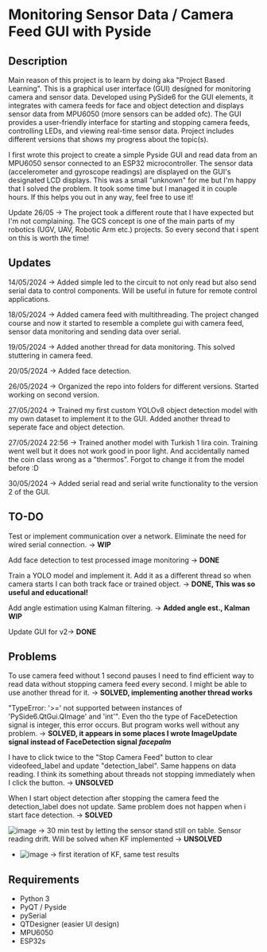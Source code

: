 # Monitoring Sensor Data / Camera Feed GUI with Pyside

## Description
Main reason of this project is to learn by doing aka "Project Based Learning". This is a graphical user interface (GUI) designed for monitoring camera and sensor data. Developed using PySide6 for the GUI elements, it integrates with camera feeds for face and object detection and displays sensor data from MPU6050 (more sensors can be added ofc). The GUI provides a user-friendly interface for starting and stopping camera feeds, controlling LEDs, and viewing real-time sensor data. Project includes different versions that shows my progress about the topic(s).

I first wrote this project to create a simple Pyside GUI and read data from an MPU6050 sensor connected to an ESP32 microcontroller. The sensor data (accelerometer and gyroscope readings) are displayed on the GUI's designated LCD displays. This was a small "unknown" for me but I'm happy that I solved the problem. It took some time but I managed it in couple hours. If this helps you out in any way, feel free to use it!

Update 26/05 -> The project took a different route that I have expected but I'm not complaining. The GCS concept is one of the main parts of my robotics (UGV, UAV, Robotic Arm etc.) projects. So every second that i spent on this is worth the time!

## Updates
14/05/2024 -> Added simple led to the circuit to not only read but also send serial data to control components. Will be useful in future for remote control applications.

18/05/2024 -> Added camera feed with multithreading. The project changed course and now it started to resemble a complete gui with camera feed, sensor data monitoring and sending data over serial.

19/05/2024 -> Added another thread for data monitoring. This solved stuttering in camera feed.

20/05/2024 -> Added face detection.

26/05/2024 -> Organized the repo into folders for different versions. Started working on second version.

27/05/2024 -> Trained my first custom YOLOv8 object detection model with my own dataset to implement it to the GUI. Added another thread to seperate face and object detection.

27/05/2024 22:56 -> Trained another model with Turkish 1 lira coin. Training went well but it does not work good in poor light. And accidentally named the coin class wrong as a "thermos". Forgot to change it from the model before :D

30/05/2024 -> Added serial read and serial write functionality to the version 2 of the GUI.

## TO-DO
Test or implement communication over a network. Eliminate the need for wired serial connection. -> <b>WIP</b>

Add face detection to test processed image monitoring -> <b>DONE</b>

Train a YOLO model and implement it. Add it as a different thread so when camera starts I can both track face or trained object. -> <b>DONE, This was so useful and educational!</b>

Add angle estimation using Kalman filtering. -> <b>Added angle est., Kalman WIP </b>

Update GUI for v2-> <b>DONE</b>

## Problems
To use camera feed without 1 second pauses I need to find efficient way to read data without stopping camera feed every second. I might be able to use another thread for it. -> <b>SOLVED, implementing another thread works</b>

"TypeError: '>=' not supported between instances of 'PySide6.QtGui.QImage' and 'int'". Even tho the type of FaceDetection signal is integer, this error occurs. But program works well without any problem. -> <b>SOLVED, it appears in some places I wrote ImageUpdate signal instead of FaceDetection signal *facepalm* </b> 

I have to click twice to the "Stop Camera Feed" button to clear videofeed_label and update "detection_label". Same happens on data reading. I think its something about threads not stopping immediately when I click the button. -> <b>UNSOLVED</b>

When I start object detection after stopping the camera feed the detection_label does not update. Same problem does not happen when i start face detection. -> <b>SOLVED</b>

![image](https://github.com/qdilmac/gcs_gui/assets/64690728/3df430d1-d97c-473a-bb93-f60ecb704670) -> 30 min test by letting the sensor stand still on table. Sensor reading drift. Will be solved when KF implemented -> <b>UNSOLVED</b>
  - ![image](https://github.com/qdilmac/gcs_gui/assets/64690728/ea14ab3b-dada-427b-a9a3-3c2886f4290b) -> first iteration of KF, same test results



## Requirements
- Python 3
- PyQT / Pyside
- pySerial
- QTDesigner (easier UI design)
- MPU6050
- ESP32s
